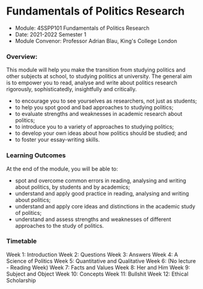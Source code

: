<h1>Fundamentals of Politics Research </h1>

- Module: 4SSPP101 Fundamentals of Politics Research
- Date: 2021-2022 Semester 1
- Module Convenor: Professor Adrian Blau, King's College London

<h3>Overview:</h3>
This module will help you make the transition from studying politics and other subjects at school, to studying politics at university. The general aim is to empower you to read, analyse and write about politics research rigorously, sophisticatedly, insightfully and critically.

- to encourage you to see yourselves as researchers, not just as students;
- to help you spot good and bad approaches to studying politics; 
- to evaluate strengths and weaknesses in academic research about politics;
- to introduce you to a variety of approaches to studying politics;
- to develop your own ideas about how politics should be studied; and
- to foster your essay-writing skills.

<h3>Learning Outcomes</h3>
At the end of the module, you will be able to:

- spot and overcome common errors in reading, analysing and writing about politics, by students and by academics;
- understand and apply good practice in reading, analysing and writing about politics;
- understand and apply core ideas and distinctions in the academic study of politics;
- understand and assess strengths and weaknesses of different approaches to the study of politics.

<h3>Timetable</h3>
Week 1: Introduction
Week 2: Questions
Week 3: Answers
Week 4: A Science of Politics
Week 5: Quantitative and Qualitative
Week 6: (No lecture - Reading Week)
Week 7: Facts and Values
Week 8: Her and Him
Week 9: Subject and Object
Week 10: Concepts
Week 11: Bullshit
Week 12: Ethical Scholarship
